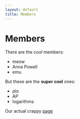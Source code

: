 ```yaml
---
layout: default
title: Members
---
```


# Members

There are the _cool_ members:
* meow
* Anna Powell
* emu

But these are the **super cool** ones:
* plo
* AP
* logarithms

Our actual crappy [page](http://princeton.edu/~roaring)
